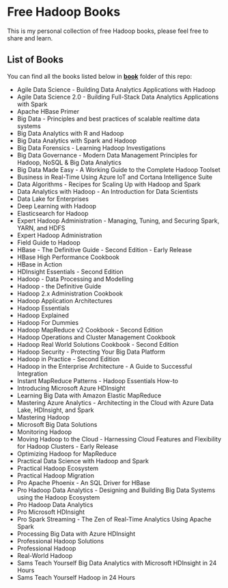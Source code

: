 # Free Hadoop Books

This is my personal collection of free Hadoop books, please feel free to share and learn.

## List of Books

You can find all the books listed below in [**book**](/book) folder of this repo:

* Agile Data Science - Building Data Analytics Applications with Hadoop
* Agile Data Science 2.0 - Building Full-Stack Data Analytics Applications with Spark
* Apache HBase Primer
* Big Data - Principles and best practices of scalable realtime data systems
* Big Data Analytics with R and Hadoop
* Big Data Analytics with Spark and Hadoop
* Big Data Forensics - Learning Hadoop Investigations
* Big Data Governance - Modern Data Management Principles for Hadoop, NoSQL & Big Data Analytics
* Big Data Made Easy - A Working Guide to the Complete Hadoop Toolset
* Business in Real-Time Using Azure IoT and Cortana Intelligence Suite
* Data Algorithms - Recipes for Scaling Up with Hadoop and Spark
* Data Analytics with Hadoop - An Introduction for Data Scientists
* Data Lake for Enterprises
* Deep Learning with Hadoop
* Elasticsearch for Hadoop
* Expert Hadoop Administration - Managing, Tuning, and Securing Spark, YARN, and HDFS
* Expert Hadoop Administration
* Field Guide to Hadoop
* HBase - The Definitive Guide - Second Edition - Early Release
* HBase High Performance Cookbook
* HBase in Action
* HDInsight Essentials - Second Edition
* Hadoop - Data Processing and Modelling
* Hadoop - the Definitive Guide
* Hadoop 2.x Administration Cookbook
* Hadoop Application Architectures
* Hadoop Essentials
* Hadoop Explained
* Hadoop For Dummies
* Hadoop MapReduce v2 Cookbook - Second Edition
* Hadoop Operations and Cluster Management Cookbook
* Hadoop Real World Solutions Cookbook - Second Edition
* Hadoop Security - Protecting Your Big Data Platform
* Hadoop in Practice - Second Edition
* Hadoop in the Enterprise Architecture - A Guide to Successful Integration
* Instant MapReduce Patterns - Hadoop Essentials How-to
* Introducing Microsoft Azure HDInsight
* Learning Big Data with Amazon Elastic MapReduce
* Mastering Azure Analytics - Architecting in the Cloud with Azure Data Lake, HDInsight, and Spark
* Mastering Hadoop
* Microsoft Big Data Solutions
* Monitoring Hadoop
* Moving Hadoop to the Cloud - Harnessing Cloud Features and Flexibility for Hadoop Clusters - Early Release
* Optimizing Hadoop for MapReduce
* Practical Data Science with Hadoop and Spark
* Practical Hadoop Ecosystem
* Practical Hadoop Migration
* Pro Apache Phoenix - An SQL Driver for HBase
* Pro Hadoop Data Analytics - Designing and Building Big Data Systems using the Hadoop Ecosystem
* Pro Hadoop Data Analytics
* Pro Microsoft HDInsight
* Pro Spark Streaming - The Zen of Real-Time Analytics Using Apache Spark
* Processing Big Data with Azure HDInsight
* Professional Hadoop Solutions
* Professional Hadoop
* Real-World Hadoop
* Sams Teach Yourself Big Data Analytics with Microsoft HDInsight in 24 Hours
* Sams Teach Yourself Hadoop in 24 Hours
